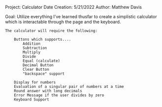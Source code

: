 Project: Calculator
Date Creation: 5/21/2022
Author: Matthew Davis

Goal: 
    Utilize everything I've learned thusfar to create 
    a simplistic calculator which is interactable through
    the page and the keyboard. 

    The calculator will require the following:
    
        Buttons which supports....
            Addition
            Subtraction
            Multiply
            Divide
            Equal (calculate)
            Decimal Button
            Clear Button
            "backspace" support

        Display for numbers
        Evaluation of a singular pair of numbers at a time
        Round answer with long decimals
        Error Message if the user divides by zero
        Keyboard Support